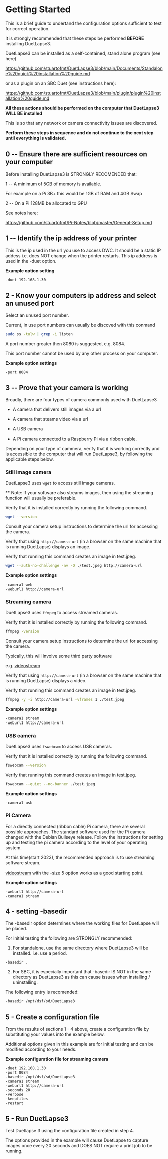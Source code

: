 # Getting Started

This is a brief guide to undertand the configuration options sufficient to test for correct operation.

It is strongly recommended that these steps be performed **BEFORE** installing DuetLapse3.

DuetLapse3 can be installed as a self-contained, stand alone program (see here)

https://github.com/stuartofmt/DuetLapse3/blob/main/Documents/Standalone%20quick%20installation%20guide.md

or as a plugin on an SBC Duet (see instructions here):

https://github.com/stuartofmt/DuetLapse3/blob/main/plugin/plugin%20installation%20guide.md

**All these actions should be performed on the computer that DuetLapse3 WILL BE installed**

This is so that any network or camera connectivity issues are discovered.

**Perform these steps in sequence and do not continue to the next step until everything is validated.**

## 0 -- Ensure there are sufficient resources on your computer

Before installing DuetLapse3 is STRONGLY RECOMENDED that:

1 -- A minimum of 5GB of memory is available.

For example on a Pi 3B+ this would be 1GB of RAM and 4GB Swap

2 -- On a Pi 128MB be allocated to GPU

See notes here:

<https://github.com/stuartofmt/Pi-Notes/blob/master/General-Setup.md>

## 1 -- Identify the ip address of your printer

This is the ip used in the url you use to access DWC.  It should be a static IP addess i.e. does NOT change when the printer restarts.  This ip address is used in the -duet option.

**Example option setting**

```text
-duet 192.168.1.30
```

## 2 - Know your computers ip address and select an unused port

Select an unused port number.

Current, in use port numbers can usually be discoved with this conmand

```bash
sudo ss -tulw | grep -i listen
```

A port number greater then 8080 is suggested,  e.g. 8084.

This port number cannot be used by any other process on your computer.

**Example option settings**

```text
-port 8084
```

## 3 -- Prove that your camera is working

Broadly, there are four types of camera commonly used with DuetLapse3

- A camera that delivers still images via a url

- A camera that steams video via a url

- A USB camera

- A Pi camera connected to a Raspberry Pi via a ribbon cable.

Depending on your type of cammera, verify that it is working correctly and is accessible to the computer that will run DuetLapse3, by following the applicable steps below.

### Still image camera

DuetLapse3 uses `wget` to access still image cameras.

** Note:  If your software also streams images, then using the streaming function will usually be preferable.

Verify that it is installed correctly by running the following command.

```bash
wget --version
```

Consult your camera setup instructions to determine the url for accessing the camera.

Verify that using `http://camera-url` (in a browser on the same machine that is running DuetLapse) displays an image.

Verify that running this command creates an image in test.jpeg.

```bash
wget --auth-no-challenge -nv -O ./test.jpeg http://camera-url
```

**Example option settings**

```text
-camera1 web
-weburl1 http://camera-url
```

### Streaming camera

DuetLapse3 uses `ffmpeg` to access streamed cameras.

Verify that it is installed correctly by running the following command.

```bash
ffmpeg -version
```

Consult your camera setup instructions to determine the url for accessing the camera.

Typically, this will involve some third party software

e.g. [videostream](https://github.com/stuartofmt/videostream)

Verify that using `http://camera-url` (in a browser on the same machine that is running DuetLapse) displays a video.

Verify that running this command creates an image in test.jpeg.

```bash
ffmpeg -y -i http://camera-url -vframes 1 ./test.jpeg
```

**Example option settings**

```text
-camera1 stream
-weburl1 http://camera-url
```

### USB camera

DuetLapse3 uses `fswebcam` to access USB cameras.

Verify that it is installed correctly by running the following command.

```bash
fswebcam --version
```

Verify that running this command creates an image in test.jpeg.

```bash
fswebcam --quiet --no-banner ./test.jpeg
```

**Example option settings**

```text
-camera1 usb
```

### Pi Camera

For a directly connected (ribbon cable) Pi camera, there are several possible approaches.  The standard software used for the Pi camera changed with the Debian Bullseye release. Follow the instructions for setting up and testing the pi camera according to the level of your operating system.

At this time(start 2023), the recommended approach is to use streaming software stream.

[videostream](https://github.com/stuartofmt/videostream) with the -size 5 option works as a good starting point.  

**Example option settings**

```text
-weburl1 http://camera-url
-camera1 stream
```

## 4 - setting -basedir

The -basedir option determines where the working files for DuetLapse will be placed.

For initial testing the following are STRONGLY recommended:

1. For standalone, use the same directory where DuetLapse3 will be installed. i.e. use a period.

```text
-basedir .
```

2. For SBC, it is especially important that -basedir IS NOT in the same directory as DuetLapse3 as this can cause issues when installing / uninstalling.

The following entry is recomended:

```text
-basedir /opt/dsf/sd/DuetLapse3
```

## 5 - Create a configuration file

From the results of sections 1 - 4 above, create a configuration file by substituting your values into the example below.

Additional options given in this example are for initial testing and can be modified according to your needs.

**Example configuration file for streaming camera**

```text
-duet 192.168.1.30
-port 8084
-basedir /opt/dsf/sd/DuetLapse3
-camera1 stream
-weburl1 http://camera-url
-seconds 20
-verbose
-keepfiles
-restart
```

## 5 - Run DuetLapse3

Test Duetlapse 3 using the configuration file created in step 4.

The options provided in the example will cause DuetLapse to capture images once every 20 seconds and DOES NOT require a print job to be running.
